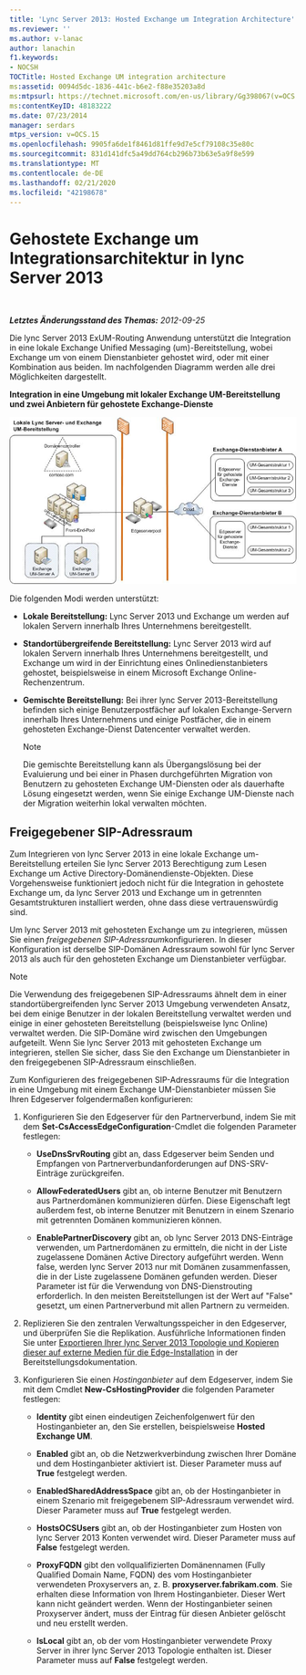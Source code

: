 ```yaml
---
title: 'Lync Server 2013: Hosted Exchange um Integration Architecture'
ms.reviewer: ''
ms.author: v-lanac
author: lanachin
f1.keywords:
- NOCSH
TOCTitle: Hosted Exchange UM integration architecture
ms:assetid: 0094d5dc-1836-441c-b6e2-f88e35203a8d
ms:mtpsurl: https://technet.microsoft.com/en-us/library/Gg398067(v=OCS.15)
ms:contentKeyID: 48183222
ms.date: 07/23/2014
manager: serdars
mtps_version: v=OCS.15
ms.openlocfilehash: 9905fa6de1f8461d81ffe9d7e5cf79108c35e80c
ms.sourcegitcommit: 831d141dfc5a49dd764cb296b73b63e5a9f8e599
ms.translationtype: MT
ms.contentlocale: de-DE
ms.lasthandoff: 02/21/2020
ms.locfileid: "42198678"
---
```

<div data-xmlns="http://www.w3.org/1999/xhtml">

<div class="topic" data-xmlns="http://www.w3.org/1999/xhtml" data-msxsl="urn:schemas-microsoft-com:xslt" data-cs="https://msdn.microsoft.com/">

<div data-asp="https://msdn2.microsoft.com/asp">

# <a name="hosted-exchange-um-integration-architecture-in-lync-server-2013"></a>Gehostete Exchange um Integrationsarchitektur in lync Server 2013

</div>

<div id="mainSection">

<div id="mainBody">

<span> </span>

_**Letztes Änderungsstand des Themas:** 2012-09-25_

Die lync Server 2013 ExUM-Routing Anwendung unterstützt die Integration in eine lokale Exchange Unified Messaging (um)-Bereitstellung, wobei Exchange um von einem Dienstanbieter gehostet wird, oder mit einer Kombination aus beiden. Im nachfolgenden Diagramm werden alle drei Möglichkeiten dargestellt.

**Integration in eine Umgebung mit lokaler Exchange UM-Bereitstellung und zwei Anbietern für gehostete Exchange-Dienste**

![Lokale lync Server Exchange um-Bereitstellung](images/Gg398821.d6498eb9-87ee-40f3-8ecd-852f91546590(OCS.15).jpg "Lokale lync Server Exchange um-Bereitstellung")

Die folgenden Modi werden unterstützt:

  - **Lokale Bereitstellung:** Lync Server 2013 und Exchange um werden auf lokalen Servern innerhalb Ihres Unternehmens bereitgestellt.

  - **Standortübergreifende Bereitstellung:** Lync Server 2013 wird auf lokalen Servern innerhalb Ihres Unternehmens bereitgestellt, und Exchange um wird in der Einrichtung eines Onlinedienstanbieters gehostet, beispielsweise in einem Microsoft Exchange Online-Rechenzentrum.

  - **Gemischte Bereitstellung:** Bei ihrer lync Server 2013-Bereitstellung befinden sich einige Benutzerpostfächer auf lokalen Exchange-Servern innerhalb Ihres Unternehmens und einige Postfächer, die in einem gehosteten Exchange-Dienst Datencenter verwaltet werden.
    
    <div>
    

    > [!NOTE]  
    > Die gemischte Bereitstellung kann als Übergangslösung bei der Evaluierung und bei einer in Phasen durchgeführten Migration von Benutzern zu gehosteten Exchange UM-Diensten oder als dauerhafte Lösung eingesetzt werden, wenn Sie einige Exchange UM-Dienste nach der Migration weiterhin lokal verwalten möchten.

    
    </div>

<div>

## <a name="shared-sip-address-space"></a>Freigegebener SIP-Adressraum

Zum Integrieren von lync Server 2013 in eine lokale Exchange um-Bereitstellung erteilen Sie lync Server 2013 Berechtigung zum Lesen Exchange um Active Directory-Domänendienste-Objekten. Diese Vorgehensweise funktioniert jedoch nicht für die Integration in gehostete Exchange um, da lync Server 2013 und Exchange um in getrennten Gesamtstrukturen installiert werden, ohne dass diese vertrauenswürdig sind.

Um lync Server 2013 mit gehosteten Exchange um zu integrieren, müssen Sie einen *freigegebenen SIP-Adressraum*konfigurieren. In dieser Konfiguration ist derselbe SIP-Domänen Adressraum sowohl für lync Server 2013 als auch für den gehosteten Exchange um Dienstanbieter verfügbar.

<div>


> [!NOTE]  
> Die Verwendung des freigegebenen SIP-Adressraums ähnelt dem in einer standortübergreifenden lync Server 2013 Umgebung verwendeten Ansatz, bei dem einige Benutzer in der lokalen Bereitstellung verwaltet werden und einige in einer gehosteten Bereitstellung (beispielsweise lync Online) verwaltet werden. Die SIP-Domäne wird zwischen den Umgebungen aufgeteilt. Wenn Sie lync Server 2013 mit gehosteten Exchange um integrieren, stellen Sie sicher, dass Sie den Exchange um Dienstanbieter in den freigegebenen SIP-Adressraum einschließen.



</div>

Zum Konfigurieren des freigegebenen SIP-Adressraums für die Integration in eine Umgebung mit einem Exchange UM-Dienstanbieter müssen Sie Ihren Edgeserver folgendermaßen konfigurieren:

1.  Konfigurieren Sie den Edgeserver für den Partnerverbund, indem Sie mit dem **Set-CsAccessEdgeConfiguration**-Cmdlet die folgenden Parameter festlegen:
    
      - **UseDnsSrvRouting** gibt an, dass Edgeserver beim Senden und Empfangen von Partnerverbundanforderungen auf DNS-SRV-Einträge zurückgreifen.
    
      - **AllowFederatedUsers** gibt an, ob interne Benutzer mit Benutzern aus Partnerdomänen kommunizieren dürfen. Diese Eigenschaft legt außerdem fest, ob interne Benutzer mit Benutzern in einem Szenario mit getrennten Domänen kommunizieren können.
    
      - **EnablePartnerDiscovery** gibt an, ob lync Server 2013 DNS-Einträge verwenden, um Partnerdomänen zu ermitteln, die nicht in der Liste zugelassene Domänen Active Directory aufgeführt werden. Wenn false, werden lync Server 2013 nur mit Domänen zusammenfassen, die in der Liste zugelassene Domänen gefunden werden. Dieser Parameter ist für die Verwendung von DNS-Dienstrouting erforderlich. In den meisten Bereitstellungen ist der Wert auf "False" gesetzt, um einen Partnerverbund mit allen Partnern zu vermeiden.

2.  Replizieren Sie den zentralen Verwaltungsspeicher in den Edgeserver, und überprüfen Sie die Replikation. Ausführliche Informationen finden Sie unter [Exportieren Ihrer lync Server 2013 Topologie und Kopieren dieser auf externe Medien für die Edge-Installation](lync-server-2013-export-your-topology-and-copy-it-to-external-media-for-edge-installation.md) in der Bereitstellungsdokumentation.

3.  Konfigurieren Sie einen *Hostinganbieter* auf dem Edgeserver, indem Sie mit dem Cmdlet **New-CsHostingProvider** die folgenden Parameter festlegen:
    
      - **Identity** gibt einen eindeutigen Zeichenfolgenwert für den Hostinganbieter an, den Sie erstellen, beispielsweise **Hosted Exchange UM**.
    
      - **Enabled** gibt an, ob die Netzwerkverbindung zwischen Ihrer Domäne und dem Hostinganbieter aktiviert ist. Dieser Parameter muss auf **True** festgelegt werden.
    
      - **EnabledSharedAddressSpace** gibt an, ob der Hostinganbieter in einem Szenario mit freigegebenem SIP-Adressraum verwendet wird. Dieser Parameter muss auf **True** festgelegt werden.
    
      - **HostsOCSUsers** gibt an, ob der Hostinganbieter zum Hosten von lync Server 2013 Konten verwendet wird. Dieser Parameter muss auf **False** festgelegt werden.
    
      - **ProxyFQDN** gibt den vollqualifizierten Domänennamen (Fully Qualified Domain Name, FQDN) des vom Hostinganbieter verwendeten Proxyservers an, z. B. **proxyserver.fabrikam.com**. Sie erhalten diese Information von Ihrem Hostinganbieter. Dieser Wert kann nicht geändert werden. Wenn der Hostinganbieter seinen Proxyserver ändert, muss der Eintrag für diesen Anbieter gelöscht und neu erstellt werden.
    
      - **IsLocal** gibt an, ob der vom Hostinganbieter verwendete Proxy Server in ihrer lync Server 2013 Topologie enthalten ist. Dieser Parameter muss auf **False** festgelegt werden.

</div>

</div>

<span> </span>

</div>

</div>

</div>

